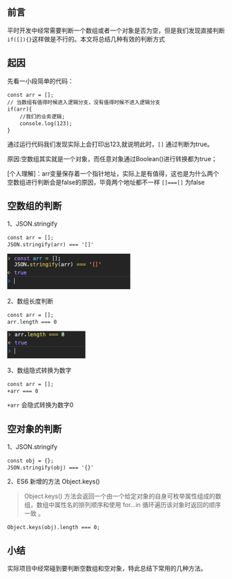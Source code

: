 ## 前言
平时开发中经常需要判断一个数组或者一个对象是否为空，但是我们发现直接判断`if([]){}`这样做是不行的。本文将总结几种有效的判断方式

## 起因
先看一小段简单的代码：
```
const arr = [];
// 当数组有值得时候进入逻辑分支，没有值得时候不进入逻辑分支
if(arr){
	//我们的业务逻辑;
	console.log(123);
}
```
通过运行代码我们发现实际上会打印出123,就说明此时，`[]` 通过判断为true。

原因:空数组其实就是一个对象，而任意对象通过Boolean()进行转换都为true；

[个人理解]：arr变量保存着一个指针地址，实际上是有值得，这也是为什么两个空数组进行判断会是false的原因，毕竟两个地址都不一样 `[]===[]` 为false

## 空数组的判断

1、JSON.stringify
```
const arr = [];
JSON.stringify(arr) === '[]'
```
![](./image/65.png)

2、数组长度判断
```
const arr = [];
arr.length === 0
```
![](./image/66.png)

3、数组隐式转换为数字
```
const arr = [];
+arr === 0
```
`+arr` 会隐式转换为数字0

## 空对象的判断
1、JSON.stringify
```
const obj = {};
JSON.stringify(obj) === '{}'
```

2、ES6 新增的方法 Object.keys()
> Object.keys() 方法会返回一个由一个给定对象的自身可枚举属性组成的数组，数组中属性名的排列顺序和使用 for...in 循环遍历该对象时返回的顺序一致 。
```
Object.keys(obj).length === 0;
```

## 小结
实际项目中经常碰到要判断空数组和空对象，特此总结下常用的几种方法。

